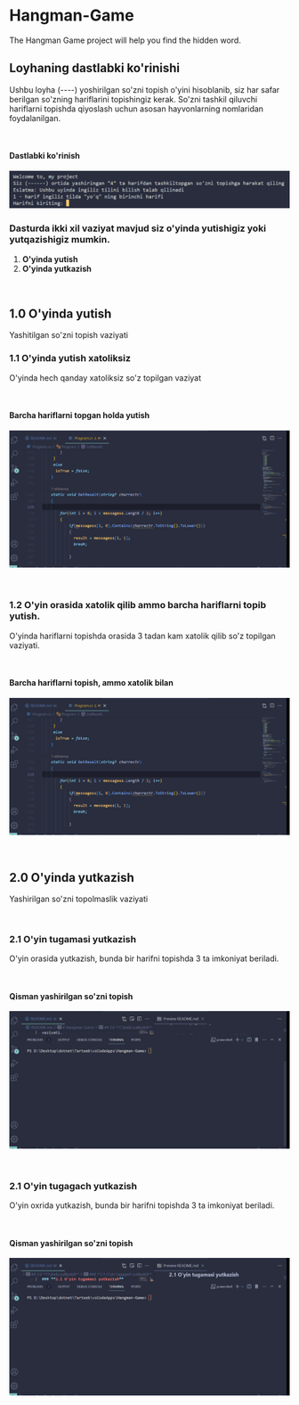 # Hangman-Game
The Hangman Game project will help you find the hidden word.

## **Loyhaning dastlabki ko'rinishi**
Ushbu loyha  (----) yoshirilgan so'zni topish o'yini  hisoblanib, siz har safar berilgan so'zning hariflarini topishingiz kerak.
So'zni tashkil qiluvchi hariflarni topishda qiyoslash uchun asosan hayvonlarning nomlaridan foydalanilgan.

<br>

#### **Dastlabki ko'rinish**
![Home Page](/image/home-page.png)
<br>

### **Dasturda ikki xil vaziyat mavjud siz o'yinda yutishigiz yoki yutqazishigiz mumkin.**
1. **O'yinda yutish**
2. **O'yinda yutkazish**

<br>

## 1.0 **O'yinda yutish**
Yashitilgan so'zni topish vaziyati

### **1.1 O'yinda yutish xatoliksiz**
O'yinda hech qanday xatoliksiz so'z topilgan vaziyat

<br>

#### Barcha hariflarni topgan holda yutish
![Haman-Game-Winner](/image/hagman-game-winner.gif)

<br>

### 1.2 **O'yin orasida xatolik qilib ammo barcha hariflarni topib yutish.**
O'yinda hariflarni topishda orasida 3 tadan kam xatolik qilib so'z topilgan vaziyati.

<br>

#### Barcha hariflarni topish, ammo xatolik bilan
![Haman-Game-Winner](/image/hagman-game-winner.gif)

<br>

## 2.0 **O'yinda yutkazish**
Yashirilgan so'zni topolmaslik vaziyati

<br>

### **2.1 O'yin tugamasi yutkazish**
O'yin orasida yutkazish, bunda bir harifni topishda 3 ta imkoniyat beriladi.

<br>

#### Qisman yashirilgan so'zni topish
![Hagman-Game-Finish](/image/hagman-game-finish.gif)

<br>

### **2.1 O'yin tugagach yutkazish**
O'yin oxrida yutkazish, bunda bir harifni topishda 3 ta imkoniyat beriladi.

<br>

#### Qisman yashirilgan so'zni topish
![Hagman Game Finish Two](/image/hagman-game-finish-two.gif)
